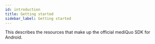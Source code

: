 ```yaml
---
id: introduction
title: Getting started
sidebar_label: Getting started
---
```


This describes the resources that make up the official mediQuo SDK for Android.
